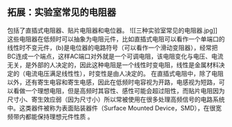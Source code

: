 ## 拓展：实验室常见的电阻器
包括了直插式电阻器、贴片电阻器和电位器。
![[三种实验室常见的电阻器.jpg]]
这些电阻器在低频时可以抽象为电阻元件，比如直插式电阻可以看作一个单端口的线性时不变元件，(b)是电位器的电路符号（可以看作一个滑动变阻器），经常把BC连成一个端点，这样AC端口对外就是一个可调电阻，该电阻变化与电压、电流无关，是外部的人决定的，因此这种电阻是一个线性时变电阻，线性是金属材料决定的（电流电压满足线性性），时变性是由人决定的。
在直插式电阻中，除了电阻以外，还有寄生电容和寄生电感，因此在低频时电容视为开路，电感视为短路，可以看做一个理想电阻，但是高频时其容性、感性可能会超过阻性，而贴片电阻因为尺寸小、寄生效应弱（因为尺寸小）所以常被使用在很多处理高频信号的电路系统中。这类器件被称为表面贴装器件（Surface Mounted Device，SMD），在很宽频带内都能保持理想元件性质 。